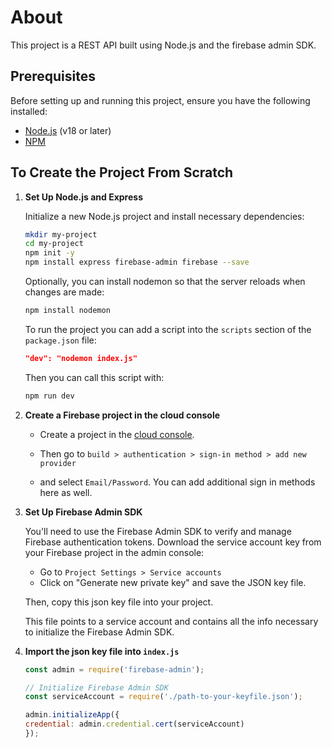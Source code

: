 # About

This project is a REST API built using Node.js and the firebase admin SDK.

## Prerequisites

Before setting up and running this project, ensure you have the following installed:

- [Node.js](https://nodejs.org/en/) (v18 or later)
- [NPM](https://www.npmjs.com/)

## To Create the Project From Scratch

1. **Set Up Node.js and Express**

    Initialize a new Node.js project and install necessary dependencies:

    ```bash
    mkdir my-project
    cd my-project
    npm init -y
    npm install express firebase-admin firebase --save
    ```

    Optionally, you can install nodemon so that the server reloads when changes are made:
    ```bash
    npm install nodemon
    ```

    To run the project you can add a script into the `scripts` section of the `package.json` file:
    ```json
    "dev": "nodemon index.js"
    ```

    Then you can call this script with:
    ```bash
    npm run dev
    ```

2. **Create a Firebase project in the cloud console**

    - Create a project in the [cloud console](https://console.firebase.google.com/). 
    
    - Then go to `build > authentication > sign-in method > add new provider` 
    - and select `Email/Password`. You can add additional sign in methods here as well. 

3. **Set Up Firebase Admin SDK**

    You'll need to use the Firebase Admin SDK to verify and manage Firebase authentication tokens. Download the service account key from your Firebase project in the admin console:

    - Go to `Project Settings > Service accounts`
    - Click on "Generate new private key" and save the JSON key file.
    
    Then, copy this json key file into your project.
    
    This file points to a service account and contains all the info necessary to initialize the Firebase Admin SDK.

5. **Import the json key file into `index.js`**

    ```javascript
    const admin = require('firebase-admin');
    
    // Initialize Firebase Admin SDK
    const serviceAccount = require('./path-to-your-keyfile.json');

    admin.initializeApp({
    credential: admin.credential.cert(serviceAccount)
    });
    ```

